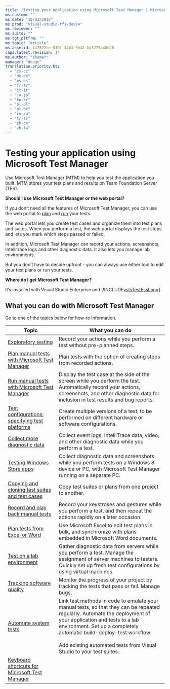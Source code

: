 ```yaml
---
title: "Testing your application using Microsoft Test Manager | Microsoft Docs"
ms.custom: ""
ms.date: "10/03/2016"
ms.prod: "visual-studio-tfs-dev14"
ms.reviewer: ""
ms.suite: ""
ms.tgt_pltfrm: ""
ms.topic: "article"
ms.assetid: 147522ee-519f-44b3-9b42-bd5275a48d48
caps.latest.revision: 14
ms.author: "ahomer"
manager: "douge"
translation.priority.ht: 
  - "cs-cz"
  - "de-de"
  - "es-es"
  - "fr-fr"
  - "it-it"
  - "ja-jp"
  - "ko-kr"
  - "pl-pl"
  - "pt-br"
  - "ru-ru"
  - "tr-tr"
  - "zh-cn"
  - "zh-tw"
---
```

# Testing your application using Microsoft Test Manager
Use Microsoft Test Manager (MTM) to help you test the application you built. MTM stores your test plans and results on Team Foundation Server (TFS).  
  
 **Should I use Microsoft Test Manager or the web portal?**  
  
 If you don’t need all the features of Microsoft Test Manager, you can use the web portal to [plan](../test/planning-manual-tests-using-the-web-portal.md) and [run](../test/running-manual-tests-using-the-web-portal.md) your tests.  
  
 The web portal lets you create test cases and organize them into test plans and suites. When you perform a test, the web portal displays the test steps and lets you mark which steps passed or failed.  
  
 In addition, Microsoft Test Manager can record your actions, screenshots, Intellitrace logs and other diagnostic data. It also lets you manage lab environments.  
  
 But you don’t have to decide upfront - you can always use either tool to edit your test plans or run your tests.  
  
 **Where do I get Microsoft Test Manager?**  
  
 It’s installed with Visual Studio Enterprise and [!INCLUDE[vstsTestEssLong](../test/includes/vststestesslong_md.md)].  
  
## What you can do with Microsoft Test Manager  
 Go to one of the topics below for how-to information.  
  
|Topic|What you can do|  
|-----------|---------------------|  
|[Exploratory testing](../test/exploratory-testing-using-microsoft-test-manager.md)|Record your actions while you perform a test without pre-planned steps.|  
|[Plan manual tests with Microsoft Test Manager](../test/plan-manual-tests-with-microsoft-test-manager.md)|Plan tests with the option of creating steps from recorded actions.|  
|[Run manual tests with Microsoft Test Manager](../test/run-manual-tests-with-microsoft-test-manager.md)|Display the test case at the side of the screen while you perform the test. Automatically record your actions, screenshots, and other diagnostic data for inclusion in test results and bug reports.|  
|[Test configurations: specifying test platforms](../test/test-configurations--specifying-test-platforms.md)|Create multiple versions of a test, to be performed on different hardware or software configurations.|  
|[Collect more diagnostic data](../test/collect-more-diagnostic-data-in-manual-tests.md)|Collect event logs, IntelliTrace data, video, and other diagnostic data while you perform a test.|  
|[Testing Windows Store apps](../test/testing-windows-store-apps.md)|Collect diagnostic data and screenshots while you perform tests on a Windows 8 device or PC, with Microsoft Test Manager running on a separate PC.|  
|[Copying and cloning test suites and test cases](../test/copying-and-cloning-test-suites-and-test-cases.md)|Copy test suites or plans from one project to another.|  
|[Record and play back manual tests](../test/record-and-play-back-manual-tests.md)|Record your keystrokes and gestures while you perform a test, and then repeat the actions rapidly on a later occasion.|  
|[Plan tests from Excel or Word](../test/plan-application-tests-from-a-microsoft-excel-or-microsoft-word-document.md)|Use Microsoft Excel to edit test plans in bulk, and synchronize with plans embedded in Microsoft Word documents.|  
|[Test on a lab environment](../test/test-on-a-lab-environment.md)|Gather diagnostic data from servers while you perform a test. Manage the assignment of server machines to testers. Quickly set up fresh test configurations by using virtual machines.|  
|[Tracking software quality](../test/tracking-software-quality.md)|Monitor the progress of your project by tracking the tests that pass or fail. Manage bugs.|  
|[Automate system tests](../test/automate-system-tests.md)|Link test methods in code to emulate your manual tests, so that they can be repeated regularly. Automate the deployment of your application and tests to a lab environment. Set up a completely automatic build-deploy-test workflow.<br /><br /> Add existing automated tests from Visual Studio to your test suites.|  
|[Keyboard shortcuts for Microsoft Test Manager](../test/keyboard-shortcuts-for-microsoft-test-manager.md)||